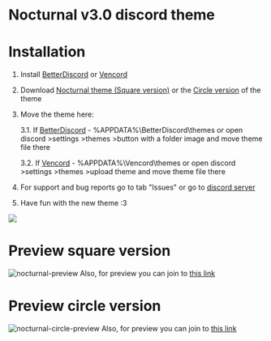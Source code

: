 # Nocturnal v3.0 discord theme

# Installation
1. Install [BetterDiscord](https://betterdiscord.app) or [Vencord](https://vencord.dev/download)
2. Download [Nocturnal theme (Square version)](https://github.com/KhimarikMayer/Nocturnal-discord-theme/releases/download/3.1/nocturnal.theme.css) or the [Circle version](https://github.com/KhimarikMayer/Nocturnal-discord-theme/releases/download/3.1/nocturnal_circle.theme.css) of the theme
3. Move the theme here:

   3.1. If [BetterDiscord](https://betterdiscord.app) - %APPDATA%\BetterDiscord\themes or open discord >settings >themes >button with a folder image and move theme file there
   
   3.2. If [Vencord](https://vencord.dev/download) - %APPDATA%\Vencord\themes or open discord >settings >themes >upload theme and move theme file there
4. For support and bug reports go to tab "Issues" or go to [discord server](https://discord.gg/x5NGh4Bagk)
5. Have fun with the new theme :3

![](https://i.ibb.co/CpkCGrF5/68747470733a2f2f692e696d6775722e636f6d2f5439446e6931592e706e67.png)

# Preview square version
![nocturnal-preview](https://i.imgur.com/emBMm8I.png)
Also, for preview you can join to [this link](https://discord-preview.vercel.app/?file=https://khimarikmayer.github.io/Nocturnal-discord-theme/nocturnal/importCSS/core.css)

# Preview circle version
![nocturnal-circle-preview](https://i.imgur.com/C7GzoEr.png)
Also, for preview you can join to [this link](https://gibbu.github.io/ThemePreview/?file=https://khimarikmayer.github.io/Nocturnal-discord-theme/nocturnal/importCSS/circle_core.css)
